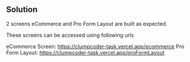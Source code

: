 ## Solution
2 screens eCommerce and Pro Form Layout are built as expected.

These screens can be accessed using following urls

eCommerce Screen: https://clumpcoder-task.vercel.app/ecommerce
Pro Form Layout: https://clumpcoder-task.vercel.app/proFormLayout

